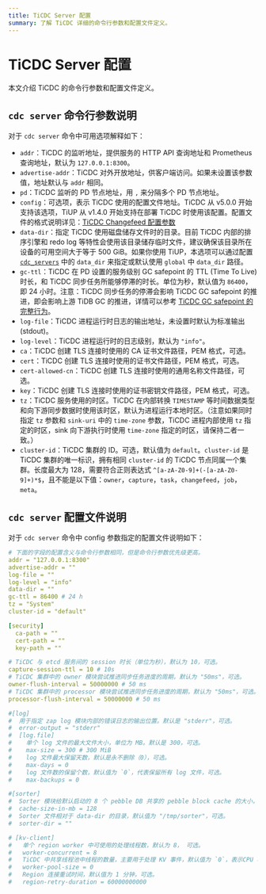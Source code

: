 ```yaml
---
title: TiCDC Server 配置
summary: 了解 TiCDC 详细的命令行参数和配置文件定义。
---
```


# TiCDC Server 配置

本文介绍 TiCDC 的命令行参数和配置文件定义。

## `cdc server` 命令行参数说明

对于 `cdc server` 命令中可用选项解释如下：

- `addr`：TiCDC 的监听地址，提供服务的 HTTP API 查询地址和 Prometheus 查询地址，默认为 `127.0.0.1:8300`。
- `advertise-addr`：TiCDC 对外开放地址，供客户端访问。如果未设置该参数值，地址默认与 `addr` 相同。
- `pd`：TiCDC 监听的 PD 节点地址，用 `,` 来分隔多个 PD 节点地址。
- `config`：可选项，表示 TiCDC 使用的配置文件地址。TiCDC 从 v5.0.0 开始支持该选项，TiUP 从 v1.4.0 开始支持在部署 TiCDC 时使用该配置。配置文件的格式说明详见：[TiCDC Changefeed 配置参数](/ticdc/ticdc-changefeed-config.md)
- `data-dir`：指定 TiCDC 使用磁盘储存文件时的目录。目前 TiCDC 内部的排序引擎和 redo log 等特性会使用该目录储存临时文件，建议确保该目录所在设备的可用空间大于等于 500 GiB。如果你使用 TiUP，本选项可以通过配置 [`cdc_servers`](/tiup/tiup-cluster-topology-reference.md#cdc_servers) 中的 `data_dir` 来指定或默认使用 `global` 中 `data_dir` 路径。
- `gc-ttl`：TiCDC 在 PD 设置的服务级别 GC safepoint 的 TTL (Time To Live) 时长，和 TiCDC 同步任务所能够停滞的时长。单位为秒，默认值为 `86400`，即 24 小时。注意：TiCDC 同步任务的停滞会影响 TiCDC GC safepoint 的推进，即会影响上游 TiDB GC 的推进，详情可以参考 [TiCDC GC safepoint 的完整行为](/ticdc/ticdc-faq.md#ticdc-gc-safepoint-的完整行为是什么)。
- `log-file`：TiCDC 进程运行时日志的输出地址，未设置时默认为标准输出 (stdout)。
- `log-level`：TiCDC 进程运行时的日志级别，默认为 `"info"`。
- `ca`：TiCDC 创建 TLS 连接时使用的 CA 证书文件路径，PEM 格式，可选。
- `cert`：TiCDC 创建 TLS 连接时使用的证书文件路径，PEM 格式，可选。
- `cert-allowed-cn`：TiCDC 创建 TLS 连接时使用的通用名称文件路径，可选。
- `key`：TiCDC 创建 TLS 连接时使用的证书密钥文件路径，PEM 格式，可选。
- `tz`：TiCDC 服务使用的时区。TiCDC 在内部转换 `TIMESTAMP` 等时间数据类型和向下游同步数据时使用该时区，默认为进程运行本地时区。（注意如果同时指定 `tz` 参数和 `sink-uri` 中的 `time-zone` 参数，TiCDC 进程内部使用 `tz` 指定的时区，sink 向下游执行时使用 `time-zone` 指定的时区，请保持二者一致。）
- `cluster-id`：TiCDC 集群的 ID。可选，默认值为 `default`。`cluster-id` 是 TiCDC 集群的唯一标识，拥有相同 `cluster-id` 的 TiCDC 节点同属一个集群。长度最大为 128，需要符合正则表达式 `^[a-zA-Z0-9]+(-[a-zA-Z0-9]+)*$`，且不能是以下值：`owner`，`capture`，`task`，`changefeed`，`job`，`meta`。

## `cdc server` 配置文件说明

对于 `cdc server` 命令中 config 参数指定的配置文件说明如下：

```yaml
# 下面的字段的配置含义与命令行参数相同，但是命令行参数优先级更高。
addr = "127.0.0.1:8300"
advertise-addr = ""
log-file = ""
log-level = "info"
data-dir = ""
gc-ttl = 86400 # 24 h
tz = "System"
cluster-id = "default"

[security]
  ca-path = ""
  cert-path = ""
  key-path = ""

# TiCDC 与 etcd 服务间的 session 时长（单位为秒），默认为 10，可选。 
capture-session-ttl = 10 # 10s
# TiCDC 集群中的 owner 模块尝试推进同步任务进度的周期，默认为 "50ms"，可选。
owner-flush-interval = 50000000 # 50 ms
# TiCDC 集群中的 processor 模块尝试推进同步任务进度的周期，默认为 "50ms"，可选。  
processor-flush-interval = 50000000 # 50 ms

#[log]
#  用于指定 zap log 模块内部的错误日志的输出位置。默认是 "stderr"，可选。  
#  error-output = "stderr"
#  [log.file]
#    单个 log 文件的最大文件大小，单位为 MB。默认是 300，可选。
#    max-size = 300 # 300 MiB
#    log 文件最大保留天数，默认是永不删除（0），可选。  
#    max-days = 0
#    log 文件数的保留个数，默认值为 `0`，代表保留所有 log 文件，可选。  
#    max-backups = 0

#[sorter]
#  Sorter 模块给默认启动的 8 个 pebble DB 共享的 pebble block cache 的大小，单位为 MB, 默认值为 128.  
#  cache-size-in-mb = 128
#  Sorter 文件相对于 data-dir 的目录，默认值为 "/tmp/sorter"，可选。  
#  sorter-dir = ""

# [kv-client]
#   单个 region worker 中可使用的处理线程数，默认为 8， 可选。  
#   worker-concurrent = 8
#   TiCDC 中共享线程池中线程的数量，主要用于处理 KV 事件，默认值为 `0`，表示CPU 核数的 2 倍，可选。   
#   worker-pool-size = 0
#   Region 连接重试时间，默认值为 1 分钟，可选。
#   region-retry-duration = 60000000000
```
